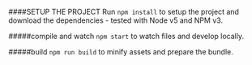 ####SETUP THE PROJECT
Run `npm install` to setup the project and download the dependencies - tested with Node v5 and NPM v3.

#####compile and watch
`npm start` to watch files and develop locally.

#####build
`npm run build` to minify assets and prepare the bundle.
